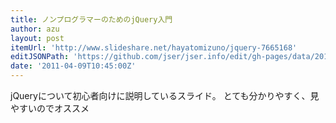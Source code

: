 ```yaml
---
title: ノンプログラマーのためのjQuery入門
author: azu
layout: post
itemUrl: 'http://www.slideshare.net/hayatomizuno/jquery-7665168'
editJSONPath: 'https://github.com/jser/jser.info/edit/gh-pages/data/2011/04/index.json'
date: '2011-04-09T10:45:00Z'
---
```

jQueryについて初心者向けに説明しているスライド。
とても分かりやすく、見やすいのでオススメ
